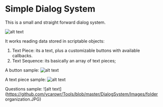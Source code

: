 # Simple Dialog System

This is a small and straight forward dialog system.

![alt text](https://github.com/ycarowr/Tools/blob/master/DialogSystem/Images/dialogpokemon.gif)

It works reading data stored in scriptable objects:
1. Text Piece: its a text, plus a customizable buttons with available callbacks.
2. Text Sequence: its basically an array of text pieces; 

A button sample:
![alt text](https://github.com/ycarowr/Tools/blob/master/DialogSystem/Images/yesbtn.JPG)

A text piece sample: 
![alt text](https://github.com/ycarowr/Tools/blob/master/DialogSystem/Images/quesion3.JPG)

Questions sample:
![alt text](https://github.com/ycarowr/Tools/blob/master/DialogSystem/Images/folder organization.JPG)